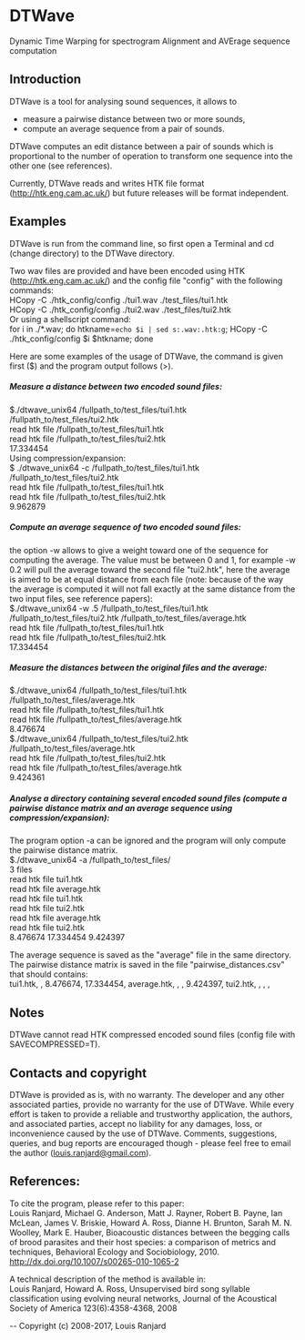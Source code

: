 # DTWave
Dynamic Time Warping for spectrogram Alignment and AVErage sequence computation


## Introduction

DTWave is a tool for analysing sound sequences, it allows to 
- measure a pairwise distance between two or more sounds,
- compute an average sequence from a pair of sounds.

DTWave computes an edit distance between a pair of sounds which is proportional to the number of operation to transform one sequence into the other one (see references).

Currently, DTWave reads and writes HTK file format (http://htk.eng.cam.ac.uk/) but future releases will be format independent.



## Examples

DTWave is run from the command line, so first open a Terminal and cd (change directory) to the DTWave directory.

Two wav files are provided and have been encoded using HTK (http://htk.eng.cam.ac.uk/) and the config file "config" with the following commands:  
HCopy -C ./htk_config/config ./tui1.wav ./test_files/tui1.htk  
HCopy -C ./htk_config/config ./tui2.wav ./test_files/tui2.htk  
Or using a shellscript command:  
for i in ./*.wav; do htkname=`echo $i | sed s:.wav:.htk:g`; HCopy -C ./htk_config/config $i $htkname; done  

Here are some examples of the usage of DTWave, the command is given first ($) and the program output follows (>).

##### Measure a distance between two encoded sound files:  
$./dtwave_unix64 /fullpath_to/test_files/tui1.htk /fullpath_to/test_files/tui2.htk  
read htk file /fullpath_to/test_files/tui1.htk  
read htk file /fullpath_to/test_files/tui2.htk  
17.334454  
Using compression/expansion:  
$ ./dtwave_unix64 -c /fullpath_to/test_files/tui1.htk /fullpath_to/test_files/tui2.htk  
read htk file /fullpath_to/test_files/tui1.htk  
read htk file /fullpath_to/test_files/tui2.htk  
9.962879

##### Compute an average sequence of two encoded sound files:  
the option -w allows to give a weight toward one of the sequence for computing the average. The value must be between 0 and 1, for example -w 0.2 will pull the average toward the second file "tui2.htk", here the average is aimed to be at equal distance from each file (note: because of the way the average is computed it will not fall exactly at the same distance from the two input files, see reference papers):  
$./dtwave_unix64 -w .5 /fullpath_to/test_files/tui1.htk /fullpath_to/test_files/tui2.htk /fullpath_to/test_files/average.htk  
read htk file /fullpath_to/test_files/tui1.htk  
read htk file /fullpath_to/test_files/tui2.htk  
17.334454

##### Measure the distances between the original files and the average:  
$./dtwave_unix64 /fullpath_to/test_files/tui1.htk /fullpath_to/test_files/average.htk  
read htk file /fullpath_to/test_files/tui1.htk  
read htk file /fullpath_to/test_files/average.htk  
8.476674  
$./dtwave_unix64 /fullpath_to/test_files/tui2.htk /fullpath_to/test_files/average.htk  
read htk file /fullpath_to/test_files/tui2.htk  
read htk file /fullpath_to/test_files/average.htk  
9.424361 

##### Analyse a directory containing several encoded sound files (compute a pairwise distance matrix and an average sequence using compression/expansion):   
The program option -a can be ignored and the program will only compute the pairwise distance matrix.  
$./dtwave_unix64 -a /fullpath_to/test_files/  
3 files  
read htk file tui1.htk  
read htk file average.htk  
read htk file tui1.htk  
read htk file tui2.htk  
read htk file average.htk  
read htk file tui2.htk  
8.476674 17.334454 9.424397 

The average sequence is saved as the "average" file in the same directory.  
The pairwise distance matrix is saved in the file "pairwise_distances.csv" that should contains:  
tui1.htk, , 8.476674, 17.334454, 
average.htk, , , 9.424397, 
tui2.htk, , , , 		



##  Notes

DTWave cannot read HTK compressed encoded sound files (config file with SAVECOMPRESSED=T).



##  Contacts and copyright

DTWave is provided as is, with no warranty. The developer and any other associated parties, provide no warranty for the use of DTWave. While every effort is taken to provide a reliable and trustworthy application, the authors, and associated parties, accept no liability for any damages, loss, or inconvenience caused by the use of DTWave. Comments, suggestions, queries, and bug reports are encouraged though - please feel free to email the author (louis.ranjard@gmail.com).



## References:

To cite the program, please refer to this paper:  
Louis Ranjard, Michael G. Anderson, Matt J. Rayner, Robert B. Payne, Ian McLean, James V. Briskie, Howard A. Ross, Dianne H. Brunton, Sarah M. N. Woolley, Mark E. Hauber, Bioacoustic distances between the begging calls of brood parasites and their host species: a comparison of metrics and techniques, Behavioral Ecology and Sociobiology, 2010. http://dx.doi.org/10.1007/s00265-010-1065-2

A technical description of the method is available in:  
Louis Ranjard, Howard A. Ross, Unsupervised bird song syllable classification using evolving neural networks, Journal of the Acoustical Society of America 123(6):4358-4368, 2008



--
Copyright (c) 2008-2017, Louis Ranjard

